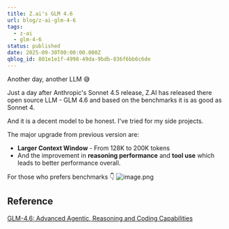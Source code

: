 ```yaml
---
title: Z.ai's GLM 4.6
url: blog/z-ai-glm-4-6
tags:
  - z-ai
  - glm-4-6
status: published
date: 2025-09-30T00:00:00.000Z
qblog_id: 801e1e1f-4998-49da-9bdb-836f6bb6c6de
---
```


Another day, another LLM 😅

Just a day after Anthropic's Sonnet 4.5 release, Z.AI has released there open source LLM - GLM 4.6 and based on the benchmarks it is as good as Sonnet 4.

And it is a decent model to be honest. I've tried for my side projects.

The major upgrade from previous version are:
- **Larger Context Window** - From 128K to 200K tokens
- And the improvement in **reasoning performance** and **tool use** which leads to better performance overall.

For those who prefers benchmarks 👇
![image.png](https://images.nesin.io/f_auto,q_auto/qblog/AIEngineerGuide/2025-09/pky9z8ce8dhfvtkvkxsy)

## Reference
[GLM-4.6: Advanced Agentic, Reasoning and Coding Capabilities](https://z.ai/blog/glm-4.6)